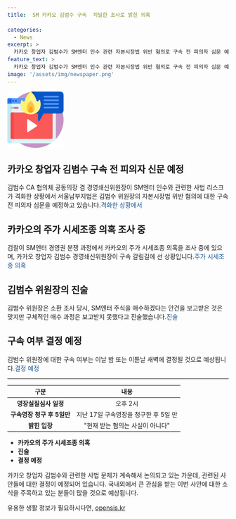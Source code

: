 ```yaml
---
title:  SM 카카오 김범수 구속  치밀한 조사로 밝힌 의혹

categories:
  - News
excerpt: >
  카카오 창업자 김범수가 SM엔터 인수 관련 자본시장법 위반 혐의로 구속 전 피의자 심문 예정. 검찰, SM엔터 경영권 분쟁 과정에서 카카오 주가 시세조종 의혹 조사 중. 카카오는 SM 주가 조작 혐의, 하이브 공개매수 방해 의혹 받고 있음. 김범수는 매수 과정을 모르다고 진술. 카카오 관련 인사 1심 재판 중. 김범수의 구속 여부는 최근 밤 또는 새벽 결정 예상.
feature_text: >
  카카오 창업자 김범수가 SM엔터 인수 관련 자본시장법 위반 혐의로 구속 전 피의자 심문 예정. 검찰, SM엔터 경영권 분쟁 과정에서 카카오 주가 시세조종 의혹 조사 중. 카카오는 SM 주가 조작 혐의, 하이브 공개매수 방해 의혹 받고 있음. 김범수는 매수 과정을 모르다고 진술. 카카오 관련 인사 1심 재판 중. 김범수의 구속 여부는 최근 밤 또는 새벽 결정 예상.
image: '/assets/img/newspaper.png'
---
```


<p><img src="/assets/img/news.png" alt="rentncar 속보" /></p>

<h2 data-ke-size="size26">카카오 창업자 김범수 구속 전 피의자 신문 예정</h2>

<p data-ke-size="size16">김범수 CA 협의체 공동의장 겸 경영쇄신위원장이 SM엔터 인수와 관련한 사법 리스크가 격화한 상황에서 서울남부지법은 김범수 위원장의 자본시장법 위반 혐의에 대한 구속 전 피의자 심문을 예정하고 있습니다.<span style="color: #1a5490;">격화한 상황에서</span></p>

<h2 data-ke-size="size26">카카오의 주가 시세조종 의혹 조사 중</h2>

<p data-ke-size="size16">검찰이 SM엔터 경영권 분쟁 과정에서 카카오의 주가 시세조종 의혹을 조사 중에 있으며, 카카오 창업자 김범수 경영쇄신위원장이 구속 갈림길에 선 상황입니다.<span style="color: #1a5490;">주가 시세조종 의혹</span></p>

<h2 data-ke-size="size26">김범수 위원장의 진술</h2>

<p data-ke-size="size16">김범수 위원장은 소환 조사 당시, SM엔터 주식을 매수하겠다는 안건을 보고받은 것은 맞지만 구체적인 매수 과정은 보고받지 못했다고 진술했습니다.<span style="color: #1a5490;">진술</span></p>

<h2 data-ke-size="size26">구속 여부 결정 예정</h2>

<p data-ke-size="size16">김범수 위원장에 대한 구속 여부는 이날 밤 또는 이튿날 새벽에 결정될 것으로 예상됩니다.<span style="color: #1a5490;">결정 예정</span></p>

<hr>

<table>
    <thead>
        <tr>
            <th style="text-align: center;">구분</th>
            <th style="text-align: center;">내용</th>
        </tr>
    </thead>
    <tbody>
        <tr>
            <td style="text-align: center;"><b>영장실질심사 일정</b></td>
            <td style="text-align: center;">오후 2시</td>
        </tr>
        <tr>
            <td style="text-align: center;"><b>구속영장 청구 후 5일만</b></td>
            <td style="text-align: center;">지난 17일 구속영장을 청구한 후 5일 만</td>
        </tr>
        <tr>
            <td style="text-align: center;"><b>밝힌 입장</b></td>
            <td style="text-align: center;">"현재 받는 혐의는 사실이 아니다"</td>
        </tr>
    </tbody>
</table>

<ul>
    <li><b>카카오의 주가 시세조종 의혹</b></li>
    <li><b>진술</b></li>
    <li><b>결정 예정</b></li>
</ul>

<p data-ke-size="size16">카카오 창업자 김범수와 관련한 사법 문제가 계속해서 논의되고 있는 가운데, 관련된 사안들에 대한 결정이 예정되어 있습니다. 국내외에서 큰 관심을 받는 이번 사안에 대한 소식을 주목하고 있는 분들이 많을 것으로 예상됩니다.</p>
유용한 생활 정보가 필요하시다면, <a href="https://opensis.kr" rel="dofollow">opensis.kr</a>


